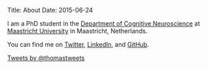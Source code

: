Title: About
Date: 2015-06-24

I am a PhD student in the [Department of Cognitive Neuroscience](http://www.maastrichtuniversity.nl/web/Faculties/PsychologyAndNeuroscience/Theme/Research/DepCognitiveNeuroscience.htm) at [Maastricht University](http://www.maastrichtuniversity.nl/) in Maastricht, Netherlands.

You can find me on [Twitter](https://twitter.com/thomastweets), [LinkedIn](https://www.linkedin.com/in/thomasemmerling), and [GitHub](https://github.com/thomastweets).

<a class="twitter-timeline" data-dnt="true" href="https://twitter.com/thomastweets" data-widget-id="613782502944149505">Tweets by @thomastweets</a>
<script>!function(d,s,id){var js,fjs=d.getElementsByTagName(s)[0],p=/^http:/.test(d.location)?'http':'https';if(!d.getElementById(id)){js=d.createElement(s);js.id=id;js.src=p+"://platform.twitter.com/widgets.js";fjs.parentNode.insertBefore(js,fjs);}}(document,"script","twitter-wjs");</script>
